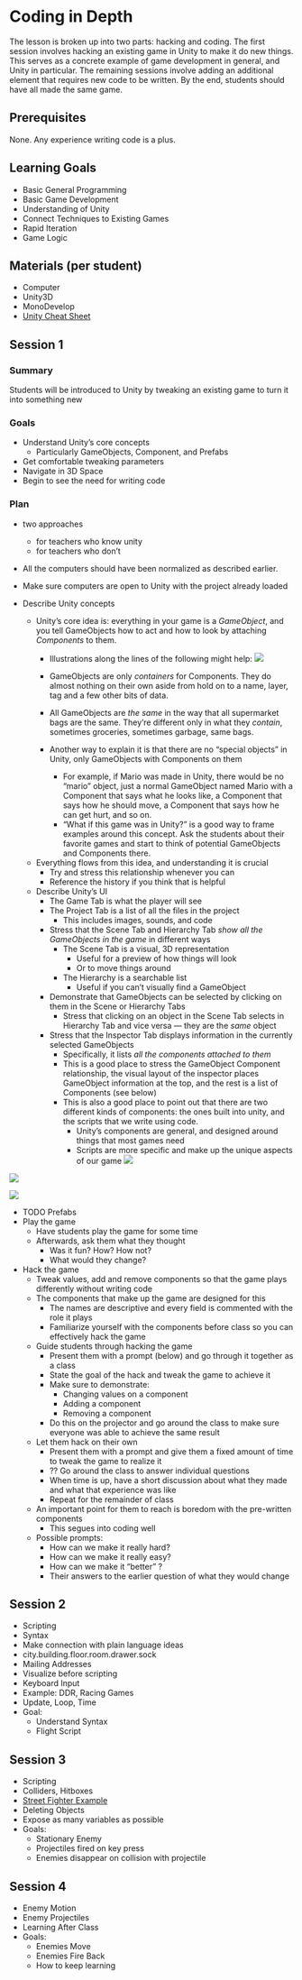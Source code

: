 # Coding in Depth


The lesson is broken up into two parts: hacking and coding. The first session involves hacking an existing game in Unity to make it do new things. This serves as a concrete example of game development in general, and Unity in particular. The remaining sessions involve adding an additional element that requires new code to be written. By the end, students should have all made the same game.

## Prerequisites

None. Any experience writing code is a plus.

## Learning Goals
- Basic General Programming
- Basic Game Development
- Understanding of Unity
- Connect Techniques to Existing Games
- Rapid Iteration
- Game Logic

## Materials (per student)
- Computer
- Unity3D
- MonoDevelop
- [Unity Cheat Sheet](http://nas.sr/teaching/2015/game-design-studio/unity-cheat-sheet/)


## Session 1

### Summary
Students will be introduced to Unity by tweaking an existing game to turn it into something new

### Goals

- Understand Unity’s core concepts
    - Particularly GameObjects, Component, and Prefabs
- Get comfortable tweaking parameters
- Navigate in 3D Space
- Begin to see the need for writing code

### Plan

- two approaches
    - for teachers who know unity
    - for teachers who don’t


- All the computers should have been normalized as described earlier.
- Make sure computers are open to Unity with the project already loaded
- Describe Unity concepts
    - Unity’s core idea is: everything in your game is a *GameObject*, and you tell GameObjects how to act and how to look by attaching *Components* to them.
        - Illustrations along the lines of the following might help: 
![](images/s_02986F66D20964F9BB6F25081A8646F27F4CE29D977FD708E3973173FB7632C8_1487449484328_file.png)

        - GameObjects are only *containers* for Components. They do almost nothing on their own aside from hold on to a name, layer, tag and a few other bits of data.
        - All GameObjects are *the same* in the way that all supermarket bags are the same. They’re different only in what they *contain*, sometimes groceries, sometimes garbage, same bags.
        - Another way to explain it is that there are no “special objects” in Unity, only GameObjects with Components on them
            - For example, if Mario was made in Unity, there would be no “mario” object, just a normal GameObject named Mario with a Component that says what he looks like, a Component that says how he should move, a Component that says how he can get hurt, and so on.
            - “What if this game was in Unity?” is a good way to frame examples around this concept. Ask the students about their favorite games and start to think of potential GameObjects and Components there.
    - Everything flows from this idea, and understanding it is crucial
        - Try and stress this relationship whenever you can
        - Reference the history if you think that is helpful
    - Describe Unity’s UI
        - The Game Tab is what the player will see
        - The Project Tab is a list of all the files in the project
            - This includes images, sounds, and code
        - Stress that the Scene Tab and Hierarchy Tab *show all the GameObjects in the game* in different ways
            - The Scene Tab is a visual, 3D representation
                - Useful for a preview of how things will look
                - Or to move things around
            - The Hierarchy is a searchable list
                - Useful if you can’t visually find a GameObject
        - Demonstrate that GameObjects can be selected by clicking on them in the Scene or Hierarchy Tabs
            - Stress that clicking on an object in the Scene Tab selects in Hierarchy Tab and vice versa — they are the *same* object
        - Stress that the Inspector Tab displays information in the currently selected GameObjects
            - Specifically, it lists *all the components attached to them*
            - This is a good place to stress the GameObject Component relationship, the visual layout of the inspector places GameObject information at the top, and the rest is a list of Components (see below)
            - This is also a good place to point out that there are two different kinds of components: the ones built into unity, and the scripts that we write using code.
                - Unity’s components are general, and designed around things that most games need
                - Scripts are more specific and make up the unique aspects of our game
![](images/s_02986F66D20964F9BB6F25081A8646F27F4CE29D977FD708E3973173FB7632C8_1487448828053_file.png)

![](images/s_02986F66D20964F9BB6F25081A8646F27F4CE29D977FD708E3973173FB7632C8_1487449116927_file.png)

![](images/s_02986F66D20964F9BB6F25081A8646F27F4CE29D977FD708E3973173FB7632C8_1487449300477_file.png)

- TODO Prefabs
- Play the game
    - Have students play the game for some time
    - Afterwards, ask them what they thought
        - Was it fun? How? How not?
        - What would they change?
- Hack the game
    - Tweak values, add and remove components so that the game plays differently without writing code
    - The components that make up the game are designed for this
        - The names are descriptive and every field is commented with the role it plays
        - Familiarize yourself with the components before class so you can effectively hack the game
    - Guide students through hacking the game
        - Present them with a prompt (below) and go through it together as a class
        - State the goal of the hack and tweak the game to achieve it
        - Make sure to demonstrate: 
            - Changing values on a component
            - Adding a component
            - Removing a component
        - Do this on the projector and go around the class to make sure everyone was able to achieve the same result
    - Let them hack on their own
        - Present them with a prompt and give them a fixed amount of time to tweak the game to realize it
        - ?? Go around the class to answer individual questions
        - When time is up, have a short discussion about what they made and what that experience was like
        - Repeat for the remainder of class
    - An important point for them to reach is boredom with the pre-written components
        - This segues into coding well
    - Possible prompts:
        - How can we make it really hard?
        - How can we make it really easy?
        - How can we make it “better” ?
        - Their answers to the earlier question of what they would change

## Session 2
- Scripting
- Syntax
- Make connection with plain language ideas
- city.building.floor.room.drawer.sock
- Mailing Addresses
- Visualize before scripting
- Keyboard Input
- Example: DDR, Racing Games
- Update, Loop, Time
- Goal:
    - Understand Syntax
    - Flight Script

## Session 3 
- Scripting
- Colliders, Hitboxes
- [Street Fighter Example](images/streetfighter.jpeg)
- Deleting Objects
- Expose as many variables as possible
- Goals:
    - Stationary Enemy
    - Projectiles fired on key press
    - Enemies disappear on collision with projectile

## Session 4
- Enemy Motion
- Enemy Projectiles
- Learning After Class
- Goals:
    - Enemies Move
    - Enemies Fire Back
    - How to keep learning


